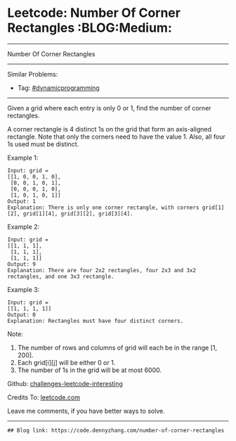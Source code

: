 # Leetcode: Number Of Corner Rectangles     :BLOG:Medium:


---

Number Of Corner Rectangles  

---

Similar Problems:  
-   Tag: [#dynamicprogramming](https://code.dennyzhang.com/tag/dynamicprogramming)

---

Given a grid where each entry is only 0 or 1, find the number of corner rectangles.  

A corner rectangle is 4 distinct 1s on the grid that form an axis-aligned rectangle. Note that only the corners need to have the value 1. Also, all four 1s used must be distinct.  

Example 1:  

    Input: grid = 
    [[1, 0, 0, 1, 0],
     [0, 0, 1, 0, 1],
     [0, 0, 0, 1, 0],
     [1, 0, 1, 0, 1]]
    Output: 1
    Explanation: There is only one corner rectangle, with corners grid[1][2], grid[1][4], grid[3][2], grid[3][4].

Example 2:  

    Input: grid = 
    [[1, 1, 1],
     [1, 1, 1],
     [1, 1, 1]]
    Output: 9
    Explanation: There are four 2x2 rectangles, four 2x3 and 3x2 rectangles, and one 3x3 rectangle.

Example 3:  

    Input: grid = 
    [[1, 1, 1, 1]]
    Output: 0
    Explanation: Rectangles must have four distinct corners.

Note:  

1.  The number of rows and columns of grid will each be in the range [1, 200].
2.  Each grid[i][j] will be either 0 or 1.
3.  The number of 1s in the grid will be at most 6000.

Github: [challenges-leetcode-interesting](https://github.com/DennyZhang/challenges-leetcode-interesting/tree/master/number-of-corner-rectangles)  

Credits To: [leetcode.com](https://leetcode.com/problems/number-of-corner-rectangles/description/)  

Leave me comments, if you have better ways to solve.  

---

    ## Blog link: https://code.dennyzhang.com/number-of-corner-rectangles